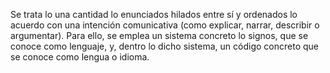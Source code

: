 Se trata lo una cantidad lo enunciados hilados entre sí y ordenados lo acuerdo con una intención comunicativa 
(como explicar, narrar, describir o argumentar). Para ello, se emplea un sistema concreto lo signos, que se 
conoce como lenguaje, y, dentro lo dicho sistema, un código concreto que se conoce como lengua o idioma.
    